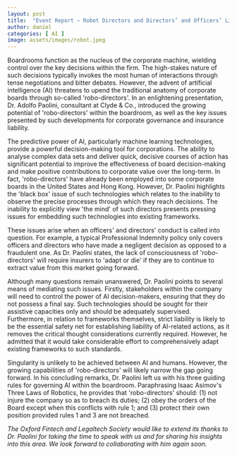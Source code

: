 ```yaml
---
layout: post
title:  "Event Report — Robot Directors and Directors’ and Officers’ Liability ‘Insurance’: Adapt or Die"
author: daniel
categories: [ AI ]
image: assets/images/robot.jpeg
---
```

Boardrooms function as the nucleus of the corporate machine, wielding control over the key decisions within the firm. The high-stakes nature of such decisions typically invokes the most human of interactions through tense negotiations and bitter debates. However, the advent of artificial intelligence (AI) threatens to upend the traditional anatomy of corporate boards through so-called 'robo-directors'. In an enlightening presentation, Dr. Adolfo Paolini, consultant at Clyde & Co., introduced the growing potential of 'robo-directors' within the boardroom, as well as the key issues presented by such developments for corporate governance and insurance liability.

The predictive power of AI, particularly machine learning technologies, provide a powerful decision-making tool for corporations. The ability to analyse complex data sets and deliver quick, decisive courses of action has significant potential to improve the effectiveness of board decision-making and make positive contributions to corporate value over the long-term. In fact, 'robo-directors' have already been employed into some corporate boards in the United States and Hong Kong. However, Dr. Paolini highlights the 'black box' issue of such technologies which relates to the inability to observe the precise processes through which they reach decisions. The inability to explicitly view 'the mind' of such directors presents pressing issues for embedding such technologies into existing frameworks.

These issues arise when an officers' and directors' conduct is called into question. For example, a typical Professional Indemnity policy only covers officers and directors who have made a negligent decision as opposed to a fraudulent one. As Dr. Paolini states, the lack of consciousness of 'robo-directors' will require insurers to 'adapt or die' if they are to continue to extract value from this market going forward.

Although many questions remain unanswered, Dr. Paolini points to several means of mediating such issues. Firstly, stakeholders within the company will need to control the power of AI decision-makers, ensuring that they do not possess a final say. Such technologies should be sought for their assistive capacities only and should be adequately supervised. Furthermore, in relation to frameworks themselves, strict liability is likely to be the essential safety net for establishing liability of AI-related actions, as it removes the critical thought considerations currently required. However, he admitted that it would take considerable effort to comprehensively adapt existing frameworks to such standards.

Singularity is unlikely to be achieved between AI and humans. However, the growing capabilities of 'robo-directors' will likely narrow the gap going forward. In his concluding remarks, Dr. Paolini left us with his three guiding rules for governing AI within the boardroom. Paraphrasing Isaac Asimov's Three Laws of Robotics, he provides that 'robo-directors' should: (1) not injure the company so as to breach its duties; (2) obey the orders of the Board except when this conflicts with rule 1; and (3) protect their own position provided rules 1 and 3 are not breached.

_The Oxford Fintech and Legaltech Society would like to extend its thanks to Dr. Paolini for taking the time to speak with us and for sharing his insights into this area. We look forward to collaborating with him again soon._
